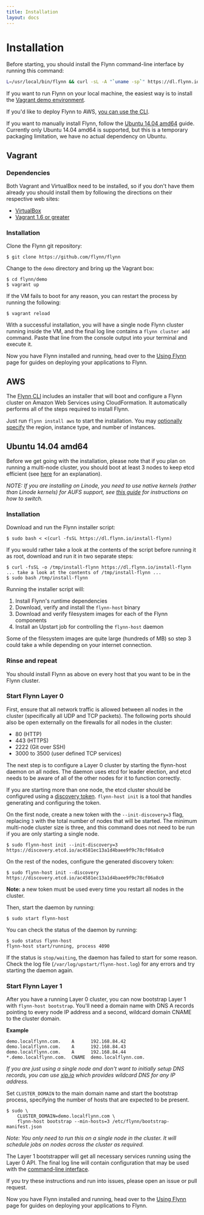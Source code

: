```yaml
---
title: Installation
layout: docs
---
```


# Installation

Before starting, you should install the Flynn command-line interface by running
this command:

```bash
L=/usr/local/bin/flynn && curl -sL -A "`uname -sp`" https://dl.flynn.io/cli | zcat >$L && chmod +x $L
```

If you want to run Flynn on your local machine, the easiest way is to install the
[Vagrant demo environment](#vagrant).

If you'd like to deploy Flynn to AWS, [you can use the CLI](#aws).

If you want to manually install Flynn, follow the [Ubuntu 14.04 amd64](#ubuntu-14.04-amd64) guide.
Currently only Ubuntu 14.04 amd64 is supported, but this is a temporary packaging limitation, we
have no actual dependency on Ubuntu.

## Vagrant

### Dependencies

Both Vagrant and VirtualBox need to be installed, so if you don't have them already you should
install them by following the directions on their respective web sites:

* [VirtualBox](https://www.virtualbox.org/)
* [Vagrant 1.6 or greater](http://www.vagrantup.com/)

### Installation

Clone the Flynn git repository:

```
$ git clone https://github.com/flynn/flynn
```

Change to the `demo` directory and bring up the Vagrant box:

```
$ cd flynn/demo
$ vagrant up
```

If the VM fails to boot for any reason, you can restart the process by running the following:

```
$ vagrant reload
```

With a successful installation, you will have a single node Flynn cluster running inside the VM,
and the final log line contains a `flynn cluster add` command. Paste that line from the console
output into your terminal and execute it.

Now you have Flynn installed and running, head over to the [Using Flynn](/docs)
page for guides on deploying your applications to Flynn.


## AWS

The [Flynn CLI](https://cli.flynn.io) includes an installer that will boot and
configure a Flynn cluster on Amazon Web Services using CloudFormation. It
automatically performs all of the steps required to install Flynn.

Just run `flynn install aws` to start the installation. You may [optionally
specify](/docs/cli#install) the region, instance type, and number of instances.


## Ubuntu 14.04 amd64

Before we get going with the installation, please note that if you plan on running a multi-node
cluster, you should boot at least 3 nodes to keep etcd efficient
(see [here](https://github.com/coreos/etcd/blob/v0.4.6/Documentation/optimal-cluster-size.md) for
an explanation).

*NOTE: If you are installing on Linode, you need to use native kernels (rather than
Linode kernels) for AUFS support, see [this guide](https://www.linode.com/docs/tools-reference/custom-kernels-distros/run-a-distributionsupplied-kernel-with-pvgrub)
for instructions on how to switch.*

### Installation

Download and run the Flynn installer script:

```
$ sudo bash < <(curl -fsSL https://dl.flynn.io/install-flynn)
```

If you would rather take a look at the contents of the script before running it as root, download and
run it in two separate steps:

```
$ curl -fsSL -o /tmp/install-flynn https://dl.flynn.io/install-flynn
... take a look at the contents of /tmp/install-flynn ...
$ sudo bash /tmp/install-flynn
```

Running the installer script will:

1. Install Flynn's runtime dependencies
2. Download, verify and install the `flynn-host` binary
3. Download and verify filesystem images for each of the Flynn components
4. Install an Upstart job for controlling the `flynn-host` daemon

Some of the filesystem images are quite large (hundreds of MB) so step 3 could take a while depending on
your internet connection.

### Rinse and repeat

You should install Flynn as above on every host that you want to be in the Flynn cluster.

### Start Flynn Layer 0

First, ensure that all network traffic is allowed between all nodes in the cluster (specifically
all UDP and TCP packets). The following ports should also be open externally on the firewalls
for all nodes in the cluster:

* 80 (HTTP)
* 443 (HTTPS)
* 2222 (Git over SSH)
* 3000 to 3500 (user defined TCP services)

The next step is to configure a Layer 0 cluster by starting the flynn-host daemon on all
nodes. The daemon uses etcd for leader election, and etcd needs to be aware of all of the
other nodes for it to function correctly.

If you are starting more than one node, the etcd cluster should be configured
using a [discovery
token](https://coreos.com/docs/cluster-management/setup/etcd-cluster-discovery/).
`flynn-host init` is a tool that handles generating and configuring the token.

On the first node, create a new token with the `--init-discovery=3` flag,
replacing `3` with the total number of nodes that will be started. The minimum
multi-node cluster size is three, and this command does not need to be run if
you are only starting a single node.

```
$ sudo flynn-host init --init-discovery=3
https://discovery.etcd.io/ac4581ec13a1d4baee9f9c78cf06a8c0
```

On the rest of the nodes, configure the generated discovery token:

```
$ sudo flynn-host init --discovery https://discovery.etcd.io/ac4581ec13a1d4baee9f9c78cf06a8c0
```

**Note:** a new token must be used every time you restart all nodes in the
cluster.

Then, start the daemon by running:

```
$ sudo start flynn-host
```

You can check the status of the daemon by running:

```
$ sudo status flynn-host
flynn-host start/running, process 4090
```

If the status is `stop/waiting`, the daemon has failed to start for some reason. Check the
log file (`/var/log/upstart/flynn-host.log`) for any errors and try starting the daemon
again.

### Start Flynn Layer 1

After you have a running Layer 0 cluster, you can now bootstrap Layer 1 with
`flynn-host bootstrap`. You'll need a domain name with DNS A records pointing to
every node IP address and a second, wildcard domain CNAME to the cluster domain.

**Example**

```
demo.localflynn.com.    A      192.168.84.42
demo.localflynn.com.    A      192.168.84.43
demo.localflynn.com.    A      192.168.84.44
*.demo.localflynn.com.  CNAME  demo.localflynn.com.
```

*If you are just using a single node and don't want to initially setup DNS
records, you can use [xip.io](http://xip.io) which provides wildcard DNS for
any IP address.*

Set `CLUSTER_DOMAIN` to the main domain name and start the bootstrap process,
specifying the number of hosts that are expected to be present.

```
$ sudo \
    CLUSTER_DOMAIN=demo.localflynn.com \
    flynn-host bootstrap --min-hosts=3 /etc/flynn/bootstrap-manifest.json
```

*Note: You only need to run this on a single node in the cluster. It will
schedule jobs on nodes across the cluster as required.*

The Layer 1 bootstrapper will get all necessary services running using the Layer
0 API. The final log line will contain configuration that may be used with the
[command-line interface](/docs/cli).

If you try these instructions and run into issues, please open an issue or pull
request.

Now you have Flynn installed and running, head over to the [Using Flynn](/docs)
page for guides on deploying your applications to Flynn.
